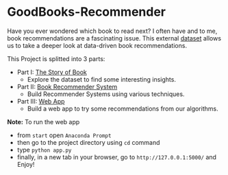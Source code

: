 # GoodBooks-Recommender

Have you ever wondered which book to read next? I often have and to me, book recommendations are a fascinating issue. This external [dataset](https://www.kaggle.com/zygmunt/goodbooks-10k) allows us to take a deeper look at data-driven book recommendations.

This Project is splitted into 3 parts:
- Part I: [The Story of Book](https://github.com/OmarZaghlol/GoodBooks-Recommender/blob/master/Goodreads-1-The-Story-of-Book.ipynb)
    - Explore the dataset to find some interesting insights.
- Part II: [Book Recommender System](https://github.com/OmarZaghlol/GoodBooks-Recommender/blob/master/Goodreads-2-Book-Recommender-System.ipynb)
    - Build Recommender Systems using various techniques.
- Part III: [Web App](https://github.com/OmarZaghlol/GoodBooks-Recommender/blob/master/app.py)
    - Build a web app to try some recommendations from our algorithms.
    
**Note:** To run the web app
- from `start` open `Anaconda Prompt`
- then go to the project directory using `cd` command
- type `python app.py`
- finally, in a new tab in your browser, go to `http://127.0.0.1:5000/` and Enjoy!
